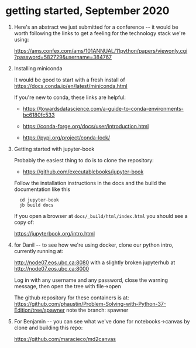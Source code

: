# getting started, September 2020

1) Here's an abstract we just submitted for a conference -- it would be worth following the
   links to get a feeling for the technology stack we're using:

   https://ams.confex.com/ams/101ANNUAL/11python/papers/viewonly.cgi?password=582729&username=384767

2) Installing miniconda

   It would be good to start with a fresh install of https://docs.conda.io/en/latest/miniconda.html

   If you're new to conda, these links are helpful:

   * https://towardsdatascience.com/a-guide-to-conda-environments-bc6180fc533

   * https://conda-forge.org/docs/user/introduction.html
   
   * https://pypi.org/project/conda-lock/

3) Getting started with jupyter-book

   Probably the easiest thing to do is to clone the repository:

   * https://github.com/executablebooks/jupyter-book

   Follow the installation instructions in the docs and the build the documentation like this

     ```
       cd jupyter-book
       jb build docs
     ```

   If you open a browser at `docs/_build/html/index.html`  you should see a copy of:

   https://jupyterbook.org/intro.html

4) for Danil -- to see how we're using docker, clone our python intro, currently running at:

   http://node07.eos.ubc.ca:8080   with a slightly broken jupyterhub at
   http://node07.eos.ubc.ca:8000

   Log in with any username and any password, close the warning message, then open the tree with
   file->open

   The github repository for these containers is at:
   https://github.com/phaustin/Problem-Solving-with-Python-37-Edition/tree/spawner
   note the branch: spawner


5) For Benjamin -- you can see what we've done for notebooks->canvas by clone and building this
   repo:

   https://github.com/maracieco/md2canvas
